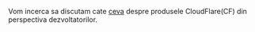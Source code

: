 
Vom incerca sa discutam cate [ceva](https://developers.cloudflare.com/) despre produsele CloudFlare(CF) din perspectiva dezvoltatorilor.

